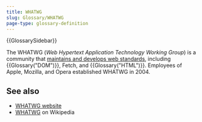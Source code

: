 ```yaml
---
title: WHATWG
slug: Glossary/WHATWG
page-type: glossary-definition
---
```


{{GlossarySidebar}}

The WHATWG (_Web Hypertext Application Technology Working Group_) is a community that [maintains and develops web standards](https://spec.whatwg.org/), including {{Glossary("DOM")}}, Fetch, and {{Glossary("HTML")}}. Employees of Apple, Mozilla, and Opera established WHATWG in 2004.

## See also

- [WHATWG website](https://whatwg.org/)
- [WHATWG](https://en.wikipedia.org/wiki/WHATWG) on Wikipedia
